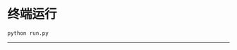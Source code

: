 # 终端运行

```shell
python run.py
```
***********************************************************************************************************************************************************************************************************************************************************